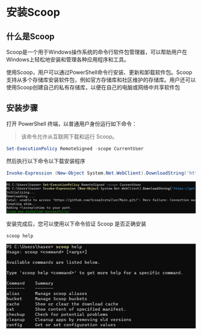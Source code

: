 # 安装Scoop

## 什么是Scoop

Scoop是一个用于Windows操作系统的命令行软件包管理器，可以帮助用户在Windows上轻松地安装和管理各种应用程序和工具。

使用Scoop，用户可以通过PowerShell命令行安装、更新和卸载软件包。Scoop支持从多个存储库安装软件包，例如官方存储库和社区维护的存储库。用户还可以使用Scoop创建自己的私有存储库，以便在自己的电脑或网络中共享软件包



## 安装步骤

打开 PowerShell 终端，以普通用户身份运行如下命令：

> 该命令允许从互联网下载和运行 Scoop。

```powershell
Set-ExecutionPolicy RemoteSigned -scope CurrentUser
```



然后执行以下命令以下载安装程序

```powershell
Invoke-Expression (New-Object System.Net.WebClient).DownloadString('https://get.scoop.sh')
```

![image-20230429174902034](Windows环境下安装Proxychains/image-20230429174902034.png)	



安装完成后，您可以使用以下命令验证 Scoop 是否正确安装

```
scoop help
```

![image-20230429174907846](Windows环境下安装Proxychains/image-20230429174907846.png)



​	